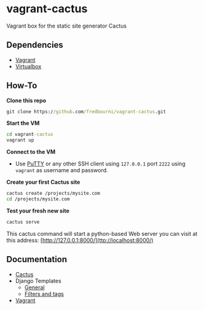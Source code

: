 # vagrant-cactus
Vagrant box for the static site generator Cactus

## Dependencies

- [Vagrant](https://www.vagrantup.com)
- [Virtualbox](https://www.virtualbox.org)

## How-To

**Clone this repo**
```cmd
git clone https://github.com/fredbourni/vagrant-cactus.git
```

**Start the VM**
```cmd
cd vagrant-cactus
vagrant up
```

**Connect to the VM**

- Use [PuTTY](http://www.chiark.greenend.org.uk/~sgtatham/putty/download.html) or any other SSH client using `127.0.0.1` port `2222` using `vagrant` as username and password.

**Create your first Cactus site**

```bash
cactus create /projects/mysite.com
cd /projects/mysite.com
```

**Test your fresh new site**

```bash
cactus serve
```

This cactus command will start  a python-based Web server you can visit at this address: [http://127.0.0.1:8000/](ttp://localhost:8000/)

## Documentation

- [Cactus](http://cactusformac.com/docs/)
- Django Templates
  - [General](https://docs.djangoproject.com/ja/1.9/ref/templates/language/)
  - [Filters and tags](https://docs.djangoproject.com/en/1.9/ref/templates/builtins/)
- [Vagrant](https://www.vagrantup.com/docs/)

